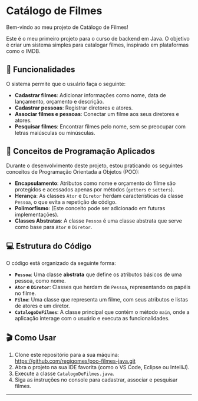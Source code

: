 # Catálogo de Filmes

Bem-vindo ao meu projeto de Catálogo de Filmes!

Este é o meu primeiro projeto para o curso de backend em Java. O objetivo é criar um sistema simples para catalogar filmes, inspirado em plataformas como o IMDB.

## 🚀 Funcionalidades

O sistema permite que o usuário faça o seguinte:

-   **Cadastrar filmes**: Adicionar informações como nome, data de lançamento, orçamento e descrição.
-   **Cadastrar pessoas**: Registrar diretores e atores.
-   **Associar filmes e pessoas**: Conectar um filme aos seus diretores e atores.
-   **Pesquisar filmes**: Encontrar filmes pelo nome, sem se preocupar com letras maiúsculas ou minúsculas.

## 🧠 Conceitos de Programação Aplicados

Durante o desenvolvimento deste projeto, estou praticando os seguintes conceitos de Programação Orientada a Objetos (POO):

-   **Encapsulamento**: Atributos como nome e orçamento do filme são protegidos e acessados apenas por métodos (`getters` e `setters`).
-   **Herança**: As classes `Ator` e `Diretor` herdam características da classe `Pessoa`, o que evita a repetição de código.
-   **Polimorfismo**: (Este conceito pode ser adicionado em futuras implementações).
-   **Classes Abstratas**: A classe `Pessoa` é uma classe abstrata que serve como base para `Ator` e `Diretor`.

## 💻 Estrutura do Código

O código está organizado da seguinte forma:

-   **`Pessoa`**: Uma classe **abstrata** que define os atributos básicos de uma pessoa, como nome.
-   **`Ator` e `Diretor`**: Classes que herdam de `Pessoa`, representando os papéis no filme.
-   **`Filme`**: Uma classe que representa um filme, com seus atributos e listas de atores e um diretor.
-   **`CatalogoDeFilmes`**: A classe principal que contém o método `main`, onde a aplicação interage com o usuário e executa as funcionalidades.

## 🎬 Como Usar

1.  Clone este repositório para a sua máquina: https://github.com/regigomes/poo-filmes-java.git
2.  Abra o projeto na sua IDE favorita (como o VS Code, Eclipse ou IntelliJ).
3.  Execute a classe `CatalogoDeFilmes.java`.
4.  Siga as instruções no console para cadastrar, associar e pesquisar filmes.

---
